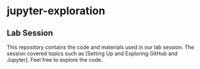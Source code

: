 # jupyter-exploration 
## Lab Session
This repository contains the code and materials used in our lab session. The session covered topics such as [Setting Up and Exploring GitHub and Jupyter]. Feel free to explore the code.
